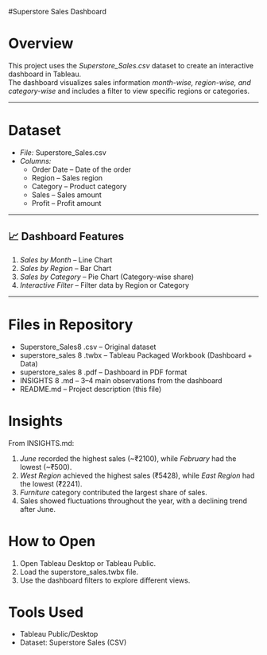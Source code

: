  #Superstore Sales Dashboard

# Overview
This project uses the *Superstore_Sales.csv* dataset to create an interactive dashboard in Tableau.  
The dashboard visualizes sales information *month-wise, region-wise, and category-wise* and includes a filter to view specific regions or categories.

---

# Dataset
- *File:* Superstore_Sales.csv
- *Columns:*
  - Order Date – Date of the order
  - Region – Sales region
  - Category – Product category
  - Sales – Sales amount
  - Profit – Profit amount

---

## 📈 Dashboard Features
1. *Sales by Month* – Line Chart  
2. *Sales by Region* – Bar Chart  
3. *Sales by Category* – Pie Chart (Category-wise share)  
4. *Interactive Filter* – Filter data by Region or Category

---

# Files in Repository
- Superstore_Sales8 .csv – Original dataset
- superstore_sales 8 .twbx – Tableau Packaged Workbook (Dashboard + Data)
- superstore_sales 8 .pdf – Dashboard in PDF format
- INSIGHTS 8 .md – 3–4 main observations from the dashboard
- README.md – Project description (this file)

# Insights
From INSIGHTS.md:
1. *June* recorded the highest sales (~₹2100), while *February* had the lowest (~₹500).  
2. *West Region* achieved the highest sales (₹5428), while *East Region* had the lowest (₹2241).  
3. *Furniture* category contributed the largest share of sales.  
4. Sales showed fluctuations throughout the year, with a declining trend after June.

# How to Open
1. Open Tableau Desktop or Tableau Public.
2. Load the superstore_sales.twbx file.
3. Use the dashboard filters to explore different views.

# Tools Used
- Tableau Public/Desktop
- Dataset: Superstore Sales (CSV)
